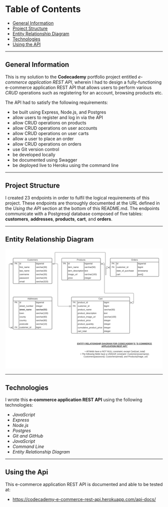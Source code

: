 # Table of Contents

* [General Information](#general-information)
* [Project Structure](#project-structure)
* [Entity Relationship Diagram](#entity-relationship-diagram)
* [Technologies](#technologies)
* [Using the API](#using-the-api)

***

## General Information

This is my solution to the **Codecademy** portfolio project entitled *e-commerce application REST API*, wherein I had to design 
a fully-functioning e-commerce application REST API that allows users to perform various *CRUD* operations such as registering for 
an account, browsing products etc.

The API had to satisfy the following requirements:

- be built using Express, Node.js, and Postgres
- allow users to register and log in via the API
- allow CRUD operations on products
- allow CRUD operations on user accounts
- allow CRUD operations on user carts
- allow a user to place an order
- allow CRUD operations on orders
- use Git version control
- be developed locally 
- be documented using Swagger
- be deployed live to Heroku using the command line

***

## Project Structure

I created 23 endpoints in order to fulfil the logical requirements of this project. These endpoints are thoroughly documented 
at the URL defined in the *Using the API* section at the bottom of this README.md. The endpoints communicate with a Postgresql 
database composed of five tables: **customers**, **addresses**, **products**, **cart**, and **orders**.

***

## Entity Relationship Diagram

![Entity Relationship Diagram][entity relationship diagram]

[entity relationship diagram]: Diagrams/Codecademy%20Project%20ERD.png

***

## Technologies
  
I wrote this **e-commerce application REST API** using the following technologies:

- *JavaScript*
- *Express*
- *Node.js*
- *Postgres*
- *Git and GitHub*
- *JavaScript*
- *Command Line*
- *Entity Relationship Diagram*
  
***

## Using the Api

This e-commerce application REST API is documented and able to be tested at:

- https://codecademy-e-commerce-rest-api.herokuapp.com/api-docs/

